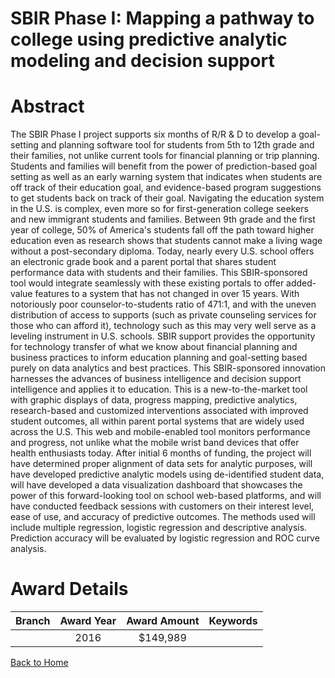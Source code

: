 
SBIR Phase I: Mapping a pathway to college using predictive analytic modeling and decision support
==================================================================================================

# Abstract


The SBIR Phase I project supports six months of R/R & D to develop a goal-setting and planning software tool for students from 5th to 12th grade and their families, not unlike current tools for financial planning or trip planning. Students and families will benefit from the power of prediction-based goal setting as well as an early warning system that indicates when students are off track of their education goal, and evidence-based program suggestions to get students back on track of their goal. Navigating the education system in the U.S. is complex, even more so for first-generation college seekers and new immigrant students and families. Between 9th grade and the first year of college, 50% of America's students fall off the path toward higher education even as research shows that students cannot make a living wage without a post-secondary diploma. Today, nearly every U.S. school offers an electronic grade book and a parent portal that shares student performance data with students and their families. This SBIR-sponsored tool would integrate seamlessly with these existing portals to offer added-value features to a system that has not changed in over 15 years. With notoriously poor counselor-to-students ratio of 471:1, and with the uneven distribution of access to supports (such as private counseling services for those who can afford it), technology such as this may very well serve as a leveling instrument in U.S. schools. SBIR support provides the opportunity for technology transfer of what we know about financial planning and business practices to inform education planning and goal-setting based purely on data analytics and best practices. This SBIR-sponsored innovation harnesses the advances of business intelligence and decision support intelligence and applies it to education. This is a new-to-the-market tool with graphic displays of data, progress mapping, predictive analytics, research-based and customized interventions associated with improved student outcomes, all within parent portal systems that are widely used across the U.S. This web and mobile-enabled tool monitors performance and progress, not unlike what the mobile wrist band devices that offer health enthusiasts today. After initial 6 months of funding, the project will have determined proper alignment of data sets for analytic purposes, will have developed predictive analytic models using de-identified student data, will have developed a data visualization dashboard that showcases the power of this forward-looking tool on school web-based platforms, and will have conducted feedback sessions with customers on their interest level, ease of use, and accuracy of predictive outcomes. The methods used will include multiple regression, logistic regression and descriptive analysis. Prediction accuracy will be evaluated by logistic regression and ROC curve analysis.  

# Award Details

|Branch|Award Year|Award Amount|Keywords|
| :---: | :---: | :---: | :---: |
||2016|$149,989||
  
  


[Back to Home](https://github.com/chrischow/dod_sbir_awards/JT/#208)
